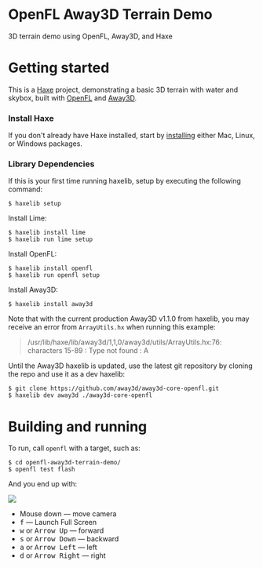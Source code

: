 # OpenFL Away3D Terrain Demo
3D terrain demo using OpenFL, Away3D, and Haxe


# Getting started

This is a [Haxe](http://haxe.org/) project, demonstrating a basic 3D terrain with water and skybox, built with [OpenFL](http://www.openfl.org/) and [Away3D](http://away3d.com/).

### Install Haxe

If you don't already have Haxe installed, start by [installing](http://haxe.org/download/) either Mac, Linux, or Windows packages.

### Library Dependencies

If this is your first time running haxelib, setup by executing the following command:

    $ haxelib setup

Install Lime:

    $ haxelib install lime
    $ haxelib run lime setup
    
Install OpenFL:

    $ haxelib install openfl
    $ haxelib run openfl setup
    
Install Away3D:

    $ haxelib install away3d

Note that with the current production Away3D v1.1.0 from haxelib, you may receive an error from `ArrayUtils.hx` when running this example:

> /usr/lib/haxe/lib/away3d/1,1,0/away3d/utils/ArrayUtils.hx:76: characters 15-89 : Type not found : A

Until the Away3D haxelib is updated, use the latest git repository by cloning the repo and use it as a dev haxelib:

	$ git clone https://github.com/away3d/away3d-core-openfl.git
	$ haxelib dev away3d ./away3d-core-openfl


# Building and running

To run, call `openfl` with a target, such as:

    $ cd openfl-away3d-terrain-demo/
    $ openfl test flash

And you end up with:

<img src="http://labs.jasonsturges.com/openfl/openfl-away3d-terrain-demo/openfl-away3d-terrain-demo.jpg" />

- Mouse down &mdash; move camera
- <kbd>f</kbd> &mdash; Launch Full Screen
- <kbd>w</kbd> or <kbd>Arrow Up</kbd> &mdash; forward
- <kbd>s</kbd> or <kbd>Arrow Down</kbd> &mdash; backward
- <kbd>a</kbd> or <kbd>Arrow Left</kbd> &mdash; left
- <kbd>d</kbd> or <kbd>Arrow Right</kbd> &mdash; right
